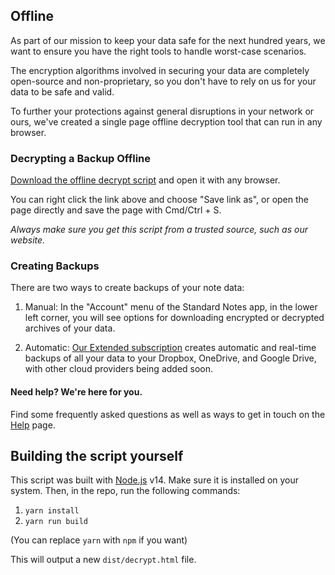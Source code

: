 ## Offline

As part of our mission to keep your data safe for the next hundred years, we want to ensure you have the right tools to handle worst-case scenarios.

The encryption algorithms involved in securing your data are completely open-source and non-proprietary, so you don't have to rely on us for your data to be safe and valid.

To further your protections against general disruptions in your network or ours, we've created a single page offline decryption tool that can run in any browser.

### Decrypting a Backup Offline

[Download the offline decrypt script](https://raw.githubusercontent.com/standardfile/decrypt/master/dist/decrypt.html) and open it with any browser.

You can right click the link above and choose "Save link as", or open the page directly and save the page with Cmd/Ctrl + S.

_Always make sure you get this script from a trusted source, such as our website._

### Creating Backups

There are two ways to create backups of your note data:

1. Manual: In the "Account" menu of the Standard Notes app, in the lower left corner, you will see options for downloading encrypted or decrypted archives of your data.

2. Automatic: [Our Extended subscription](https://standardnotes.org/extensions) creates automatic and real-time backups of all your data to your Dropbox, OneDrive, and Google Drive, with other cloud providers being added soon.

#### Need help? We're here for you.

Find some frequently asked questions as well as ways to get in touch on the [Help](https://standardnotes.org/help) page.

## Building the script yourself

This script was built with [Node.js](https://nodejs.org/) v14. Make sure it is installed on your system.
Then, in the repo, run the following commands:

1. `yarn install`
2. `yarn run build`

(You can replace `yarn` with `npm` if you want)


This will output a new `dist/decrypt.html` file.
